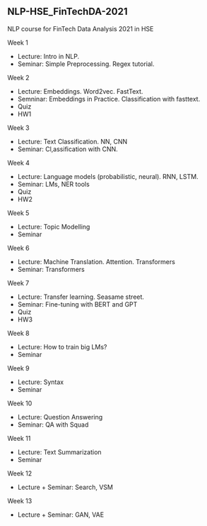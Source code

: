 ## NLP-HSE_FinTechDA-2021

NLP course for FinTech Data Analysis 2021 in HSE


Week 1
* Lecture: Intro in NLP. 
* Seminar: Simple Preprocessing. Regex tutorial. 

Week 2
* Lecture: Embeddings. Word2vec. FastText.
* Semninar: Embeddings in Practice. Classification with fasttext.
* Quiz
* HW1

Week 3
* Lecture: Text Classification. NN, CNN
* Seminar: Cl,assification with CNN.

Week 4
* Lecture: Language models (probabilistic, neural). RNN, LSTM.
* Seminar: LMs, NER tools
* Quiz
* HW2

Week 5
* Lecture: Topic Modelling
* Seminar

Week 6
* Lecture: Machine Translation. Attention. Transformers
* Seminar: Transformers

Week 7
* Lecture: Transfer learning. Seasame street. 
* Seminar: Fine-tuning with BERT and GPT
* Quiz
* HW3

Week 8
* Lecture: How to train big LMs?
* Seminar

Week 9
* Lecture: Syntax
* Seminar

Week 10
* Lecture: Question Answering
* Seminar: QA with Squad

Week 11
* Lecture: Text Summarization
* Seminar

Week 12
* Lecture + Seminar: Search, VSM

Week 13
* Lecture + Seminar: GAN, VAE

